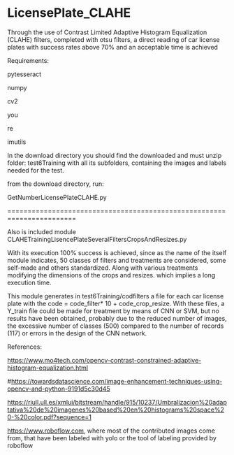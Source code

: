 # LicensePlate_CLAHE

Through the use of Contrast Limited Adaptive Histogram Equalization (CLAHE) filters, completed with otsu filters, a direct reading of car license plates with
success rates above 70% and an acceptable time is achieved

Requirements:

pytesseract

numpy

cv2

you

re

imutils

In the download directory you should find the downloaded and must unzip folder: test6Training with all its subfolders, containing the images and labels needed for the test.

from the download directory, run:

GetNumberLicensePlateCLAHE.py

=======================================================================

Also is included module CLAHETrainingLisencePlateSeveralFiltersCropsAndResizes.py

With its execution 100% success is achieved, since as the name of the  itself module indicates, 50 classes of filters and treatments are considered, some self-made and others standardized. Along with various treatments modifying the dimensions of the crops and resizes. which implies a long execution time.

This module generates in test6Training/codfilters a file for each car license plate with the code = code_filter* 10 + code_crop_resize. 
With these files, a Y_train file could be made for treatment by means of CNN or SVM, but no results have been obtained, probably due to
the reduced number of images, the excessive number of classes (500) compared to the number of records (117) or errors in the design of the CNN network.

References:


https://www.mo4tech.com/opencv-contrast-constrained-adaptive-histogram-equalization.html


#https://towardsdatascience.com/image-enhancement-techniques-using-opencv-and-python-9191d5c30d45


https://riull.ull.es/xmlui/bitstream/handle/915/10237/Umbralizacion%20adaptativa%20de%20imagenes%20based%20en%20histograms%20space%20-%20color.pdf?sequence=1


https://www.roboflow.com, where most of the contributed images come from,  that have been labeled with yolo or the  tool of labeling provided by roboflow
